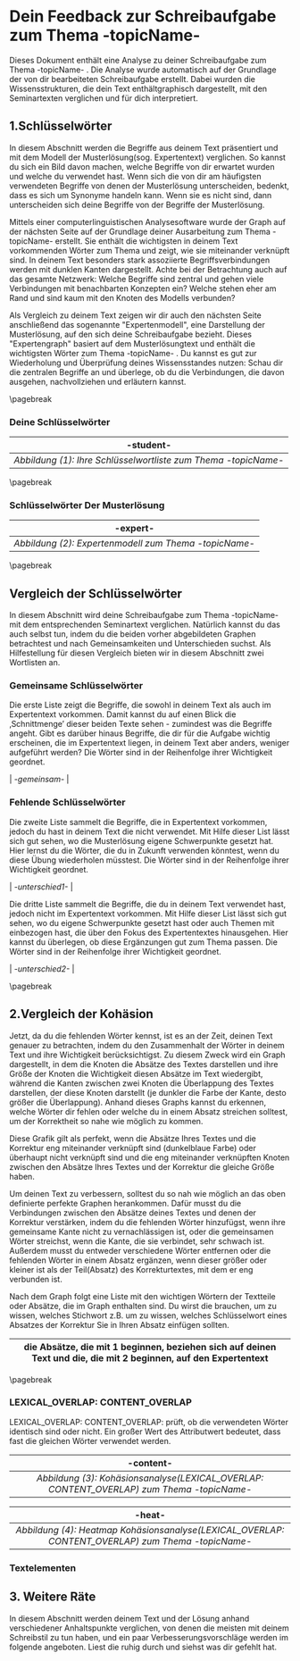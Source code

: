 # Dein Feedback zur Schreibaufgabe zum Thema -topicName-

Dieses Dokument enthält eine Analyse zu deiner Schreibaufgabe zum Thema -topicName- . Die
Analyse wurde automatisch auf der Grundlage der von dir bearbeiteten
Schreibaufgabe erstellt. Dabei wurden die Wissensstrukturen, die dein Text
enthältgraphisch dargestellt, mit den Seminartexten verglichen und für dich
interpretiert.

## 1.Schlüsselwörter

In diesem Abschnitt werden die Begriffe aus deinem Text präsentiert und mit dem Modell der Musterlösung(sog. Expertentext) verglichen. So kannst du sich ein Bild davon machen, welche Begriffe von dir erwartet wurden und welche du verwendet hast. Wenn sich die von dir am häufigsten verwendeten Begriffe von denen der Musterlösung unterscheiden, bedenkt, dass es sich um Synonyme handeln kann. Wenn sie es nicht sind, dann unterscheiden sich deine Begriffe von der Begriffe der Musterlösung. 

Mittels einer computerlinguistischen Analysesoftware wurde der Graph auf der nächsten Seite auf der Grundlage deiner Ausarbeitung zum Thema -topicName- erstellt. Sie enthält die wichtigsten in deinem
Text vorkommenden Wörter zum Thema und zeigt, wie sie miteinander
verknüpft sind. In deinem Text besonders stark assoziierte Begriffsverbindungen
werden mit dunklen Kanten dargestellt. Achte bei der Betrachtung auch auf das gesamte Netzwerk: Welche Begriffe sind
zentral und gehen viele Verbindungen mit benachbarten Konzepten ein? Welche
stehen eher am Rand und sind kaum mit den Knoten des Modells verbunden?

Als Vergleich zu deinem Text zeigen wir dir auch den nächsten Seite anschließend das sogenannte
"Expertenmodell", eine Darstellung der Musterlösung, auf den sich deine
Schreibaufgabe bezieht. Dieses "Expertengraph" basiert auf dem Musterlösungtext und enthält die wichtigsten
Wörter zum Thema -topicName- . Du kannst es gut zur Wiederholung und Überprüfung
deines Wissensstandes nutzen: Schau dir die zentralen Begriffe an und überlege, ob
du die Verbindungen, die davon ausgehen, nachvollziehen und erläutern kannst.


\pagebreak
### Deine Schlüsselwörter

| -student- |
|:--:|
| *Abbildung (1): Ihre Schlüsselwortliste zum Thema -topicName-* |




\pagebreak
###  Schlüsselwörter Der Musterlösung

| -expert- |
|:--:|
| *Abbildung (2): Expertenmodell zum Thema -topicName-* |

\pagebreak
## Vergleich der Schlüsselwörter

In diesem Abschnitt wird deine Schreibaufgabe zum Thema  -topicName- mit dem
entsprechenden Seminartext verglichen. Natürlich kannst du das auch selbst tun,
indem du die beiden vorher abgebildeten Graphen betrachtest und nach
Gemeinsamkeiten und Unterschieden suchst. Als Hilfestellung für diesen Vergleich
bieten wir in diesem Abschnitt zwei Wortlisten an.


### Gemeinsame Schlüsselwörter
Die erste Liste zeigt die Begriffe, die sowohl in deinem Text als auch im Expertentext
vorkommen. Damit kannst du auf einen Blick die ‚Schnittmenge’ dieser beiden Texte
sehen - zumindest was die Begriffe angeht. Gibt es darüber hinaus Begriffe, die dir
für die Aufgabe wichtig erscheinen, die im Expertentext liegen, in deinem Text aber anders, weniger aufgeführt
werden?
Die Wörter sind in der Reihenfolge ihrer Wichtigkeit geordnet.

| *-gemeinsam-* |


### Fehlende Schlüsselwörter
Die zweite Liste sammelt die Begriffe, die in Expertentext vorkommen, jedoch du hast in deinem Text die nicht verwendet. Mit Hilfe dieser List lässt sich gut sehen, wo die
Musterlösung eigene Schwerpunkte gesetzt hat. Hier lernst du die Wörter, die du in Zukunft verwenden könntest, wenn du diese Übung wiederholen müsstest.
Die Wörter sind in der Reihenfolge ihrer Wichtigkeit geordnet.

| *-unterschied1-* |

Die dritte Liste sammelt die Begriffe, die du in deinem Text verwendet hast, jedoch
nicht im Expertentext vorkommen. Mit Hilfe dieser List lässt sich gut sehen, wo du
eigene Schwerpunkte gesetzt hast oder auch Themen mit einbezogen hast, die über
den Fokus des Expertentextes hinausgehen. Hier kannst du überlegen, ob diese
Ergänzungen gut zum Thema  passen.
Die Wörter sind in der Reihenfolge ihrer Wichtigkeit geordnet.

| *-unterschied2-* |

\pagebreak
## 2.Vergleich der Kohäsion

Jetzt, da du die fehlenden Wörter kennst, ist es an der Zeit, deinen Text genauer zu betrachten, indem du den Zusammenhalt der Wörter in deinem Text und ihre Wichtigkeit berücksichtigst. Zu diesem Zweck wird ein Graph dargestellt, in dem die Knoten die Absätze des Textes darstellen und ihre Größe der Knoten die Wichtigkeit diesen Absätze im Text wiedergibt, während die Kanten zwischen zwei Knoten die Überlappung des Textes darstellen, der diese Knoten darstellt (je dunkler die Farbe der Kante, desto größer die Überlappung). Anhand dieses Graphs kannst du erkennen, welche Wörter dir fehlen oder welche du in einem Absatz streichen solltest, um der Korrektheit so nahe wie möglich zu kommen.

Diese Grafik gilt als perfekt, wenn die Absätze Ihres Textes und die Korrektur eng miteinander verknüpft sind (dunkelblaue Farbe) oder überhaupt nicht verknüpft sind und die eng miteinander verknüpften Knoten zwischen den Absätze Ihres Textes und der Korrektur die gleiche Größe haben.

Um deinen Text zu verbessern, solltest du so nah wie möglich an das oben definierte perfekte Graphen herankommen. Dafür musst du die Verbindungen zwischen den Absätze deines Textes und denen der Korrektur verstärken, indem du die fehlenden Wörter hinzufügst, wenn ihre gemeinsame Kante nicht zu vernachlässigen ist, oder die gemeinsamen Wörter streichst, wenn die Kante, die sie verbindet, sehr schwach ist. 
Außerdem musst du entweder verschiedene Wörter entfernen oder die fehlenden Wörter in einem Absatz ergänzen, wenn dieser größer oder kleiner ist als der Teil(Absatz) des Korrekturtextes, mit dem er eng verbunden ist.

Nach dem Graph folgt eine Liste mit den wichtigen Wörtern der Textteile oder Absätze, die im Graph enthalten sind. Du wirst die brauchen, um zu wissen, welches Stichwort z.B. um zu wissen, welches Schlüsselwort eines Absatzes der Korrektur Sie in Ihren Absatz einfügen sollten.

| die Absätze, die mit 1 beginnen, beziehen sich auf deinen Text und die, die mit 2 beginnen, auf den Expertentext|
| --- | 

\pagebreak
### LEXICAL_OVERLAP: CONTENT_OVERLAP

LEXICAL_OVERLAP: CONTENT_OVERLAP: prüft, ob die verwendeten Wörter identisch sind oder nicht. Ein großer Wert des Attributwert bedeutet, dass fast die gleichen Wörter verwendet werden.

| -content- |
|:--:|
| *Abbildung (3): Kohäsionsanalyse(LEXICAL_OVERLAP: CONTENT_OVERLAP) zum Thema -topicName-* |

| -heat- |
|:--:|
| *Abbildung (4): Heatmap Kohäsionsanalyse(LEXICAL_OVERLAP: CONTENT_OVERLAP) zum Thema -topicName-* |




### Textelementen
<!-- textelementen -->


## 3. Weitere Räte
In diesem Abschnitt werden deinem Text und der Lösung anhand verschiedener Anhaltspunkte verglichen, von denen die meisten mit deinem Schreibstil zu tun haben, und ein paar Verbesserungsvorschläge werden im folgende angeboten. Liest die ruhig durch und siehst was dir gefehlt hat.

<!-- feedback -->